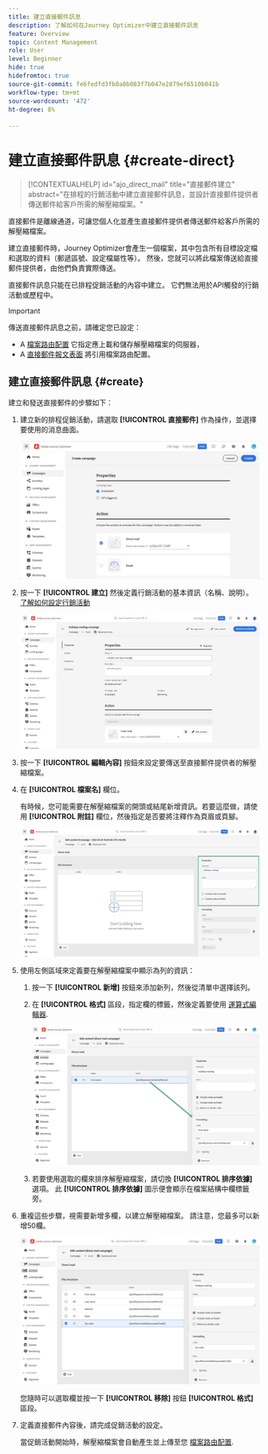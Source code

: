 ```yaml
---
title: 建立直接郵件訊息
description: 了解如何在Journey Optimizer中建立直接郵件訊息
feature: Overview
topic: Content Management
role: User
level: Beginner
hide: true
hidefromtoc: true
source-git-commit: fe6fedfd3fb0a8b083f7b047e2879ef6510b041b
workflow-type: tm+mt
source-wordcount: '472'
ht-degree: 8%

---
```


# 建立直接郵件訊息 {#create-direct}

>[!CONTEXTUALHELP]
>id="ajo_direct_mail"
>title="直接郵件建立"
>abstract="在排程的行銷活動中建立直接郵件訊息，並設計直接郵件提供者傳送郵件給客戶所需的解壓縮檔案。"

直接郵件是離線通道，可讓您個人化並產生直接郵件提供者傳送郵件給客戶所需的解壓縮檔案。

建立直接郵件時，Journey Optimizer會產生一個檔案，其中包含所有目標設定檔和選取的資料（郵遞區號、設定檔屬性等）。 然後，您就可以將此檔案傳送給直接郵件提供者，由他們負責實際傳送。

直接郵件訊息只能在已排程促銷活動的內容中建立。 它們無法用於API觸發的行銷活動或歷程中。

>[!IMPORTANT]
>
>傳送直接郵件訊息之前，請確定您已設定：
>* A [檔案路由配置](../configuration/direct-mail-configuration.md#file-routing-configuration) 它指定應上載和儲存解壓縮檔案的伺服器，
>* A [直接郵件報文表面](../configuration/direct-mail-configuration.md#direct-mail-surface) 將引用檔案路由配置。


## 建立直接郵件訊息 {#create}

建立和發送直接郵件的步驟如下：

1. 建立新的排程促銷活動，請選取 **[!UICONTROL 直接郵件]** 作為操作，並選擇要使用的消息曲面。

   ![](assets/direct-mail-campaign.png)

1. 按一下 **[!UICONTROL 建立]** 然後定義行銷活動的基本資訊（名稱、說明）。 [了解如何設定行銷活動](../campaigns/create-campaign.md)

   ![](assets/direct-mail-edit.png)

1. 按一下 **[!UICONTROL 編輯內容]** 按鈕來設定要傳送至直接郵件提供者的解壓縮檔案。

1. 在 **[!UICONTROL 檔案名]** 欄位。

   有時候，您可能需要在解壓縮檔案的開頭或結尾新增資訊。若要這麼做，請使用 **[!UICONTROL 附註]** 欄位，然後指定是否要將注釋作為頁眉或頁腳。

   <!--Click on the button to the right of the Output file field and enter the desired label. You can use personalization fields, content blocks and dynamic text (see Defining content). For example, you can complete the label with the delivery ID or the extraction date.-->

   ![](assets/direct-mail-properties.png)

1. 使用左側區域來定義要在解壓縮檔案中顯示為列的資訊：

   1. 按一下 **[!UICONTROL 新增]** 按鈕來添加新列，然後從清單中選擇該列。

   1. 在 **[!UICONTROL 格式]** 區段，指定欄的標籤，然後定義要使用 [運算式編輯器](../personalization/personalization-build-expressions.md).

      ![](assets/direct-mail-content.png)

   1. 若要使用選取的欄來排序解壓縮檔案，請切換 **[!UICONTROL 排序依據]** 選項。 此 **[!UICONTROL 排序依據]** 圖示便會顯示在檔案結構中欄標籤旁。

1. 重複這些步驟，視需要新增多欄，以建立解壓縮檔案。 請注意，您最多可以新增50欄。

   ![](assets/direct-mail-complete.png)

   您隨時可以選取欄並按一下 **[!UICONTROL 移除]** 按鈕 **[!UICONTROL 格式]** 區段。

1. 定義直接郵件內容後，請完成促銷活動的設定。

   當促銷活動開始時，解壓縮檔案會自動產生並上傳至您 [檔案路由配置](../configuration/direct-mail-configuration.md).
